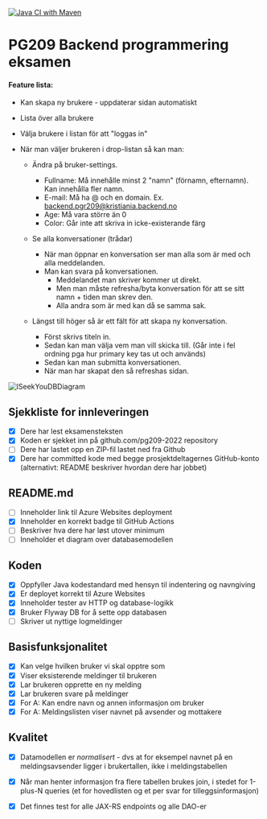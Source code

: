 [![Java CI with Maven](https://github.com/kristiania-pgr209-2022/pg209exam-TobiasLiu1990/actions/workflows/maven.yml/badge.svg)](https://github.com/kristiania-pgr209-2022/pg209exam-TobiasLiu1990/actions/workflows/maven.yml)

# PG209 Backend programmering eksamen

#### Feature lista:
* Kan skapa ny brukere - uppdaterar sidan automatiskt
* Lista över alla brukere
* Välja brukere i listan för att "loggas in"

* När man väljer brukeren i drop-listan så kan man:
  * Ändra på bruker-settings.
    * Fullname: Må innehålle minst 2 "namn" (förnamn, efternamn). Kan innehålla fler namn.
    * E-mail: Må ha @ och en domain. Ex. backend.pgr209@kristiania.backend.no
    * Age: Må vara större än 0
    * Color: Går inte att skriva in icke-existerande färg

  * Se alla konversationer (trådar)
    * När man öppnar en konversation ser man alla som är med och alla meddelanden.
    * Man kan svara på konversationen.
      * Meddelandet man skriver kommer ut direkt.
      * Men man måste refresha/byta konversation för att se sitt namn + tiden man skrev den.
      * Alla andra som är med kan då se samma sak.
      
  * Längst till höger så är ett fält för att skapa ny konversation.
    * Först skrivs titeln in.
    * Sedan kan man välja vem man vill skicka till. (Går inte i fel ordning pga hur primary key tas ut och används)
    * Sedan kan man submitta konversationen.
    * När man har skapat den så refreshas sidan.

![ISeekYouDBDiagram](https://user-images.githubusercontent.com/95290084/202867639-c79f881b-6ddc-4c26-a6f1-333da9d74a7f.png)



## Sjekkliste for innleveringen

* [x] Dere har lest eksamensteksten
* [x] Koden er sjekket inn på github.com/pg209-2022 repository
* [ ] Dere har lastet opp en ZIP-fil lastet ned fra Github
* [x] Dere har committed kode med begge prosjektdeltagernes GitHub-konto (alternativt: README beskriver hvordan dere har jobbet)

## README.md

* [ ] Inneholder link til Azure Websites deployment
* [x] Inneholder en korrekt badge til GitHub Actions
* [ ] Beskriver hva dere har løst utover minimum
* [ ] Inneholder et diagram over databasemodellen

## Koden

* [x] Oppfyller Java kodestandard med hensyn til indentering og navngiving
* [x] Er deployet korrekt til Azure Websites
* [x] Inneholder tester av HTTP og database-logikk
* [x] Bruker Flyway DB for å sette opp databasen
* [ ] Skriver ut nyttige logmeldinger

## Basisfunksjonalitet

* [x] Kan velge hvilken bruker vi skal opptre som
* [x] Viser eksisterende meldinger til brukeren
* [x] Lar brukeren opprette en ny melding
* [x] Lar brukeren svare på meldinger
* [x] For A: Kan endre navn og annen informasjon om bruker
* [x] For A: Meldingslisten viser navnet på avsender og mottakere

## Kvalitet

* [x] Datamodellen er *normalisert* - dvs at for eksempel navnet på en meldingsavsender ligger i brukertallen, ikke i meldingstabellen
* [x] Når man henter informasjon fra flere tabellen brukes join, i stedet for 1-plus-N queries (et for hovedlisten og et per svar for tilleggsinformasjon)
* [x] Det finnes test for alle JAX-RS endpoints og alle DAO-er

